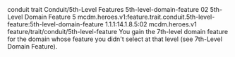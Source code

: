 <ability>
  <metadata>
    <class>conduit</class>
    <feature_type>trait</feature_type>
    <file_dpath>Conduit/5th-Level Features</file_dpath>
    <item_id>5th-level-domain-feature</item_id>
    <item_index>02</item_index>
    <item_name>5th-Level Domain Feature</item_name>
    <level>5</level>
    <scc>mcdm.heroes.v1:feature.trait.conduit.5th-level-feature:5th-level-domain-feature</scc>
    <scdc>1.1.1:14.1.8.5:02</scdc>
    <source>mcdm.heroes.v1</source>
    <type>feature/trait/conduit/5th-level-feature</type>
  </metadata>
  <effects>
    <effect type="mundane">You gain the 7th-level domain feature for the domain whose feature you didn&apos;t select at that level (see 7th-Level Domain Feature).</effect>
  </effects>
</ability>
